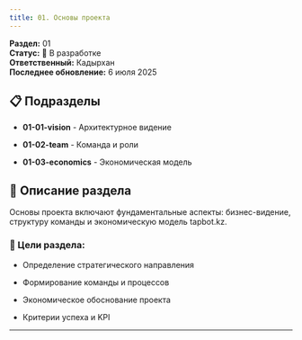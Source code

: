 ```yaml
---
title: 01. Основы проекта
---
```


**Раздел:** 01\
**Статус:** 🔄 В разработке\
**Ответственный:** Кадырхан\
**Последнее обновление:** 6 июля 2025

## 📋 Подразделы

-  **01-01-vision** - Архитектурное видение

-  **01-02-team** - Команда и роли

-  **01-03-economics** - Экономическая модель

## 📖 Описание раздела

Основы проекта включают фундаментальные аспекты: бизнес-видение, структуру команды и экономическую модель tapbot.kz.

### 🎯 Цели раздела:

-  Определение стратегического направления

-  Формирование команды и процессов

-  Экономическое обоснование проекта

-  Критерии успеха и KPI

---